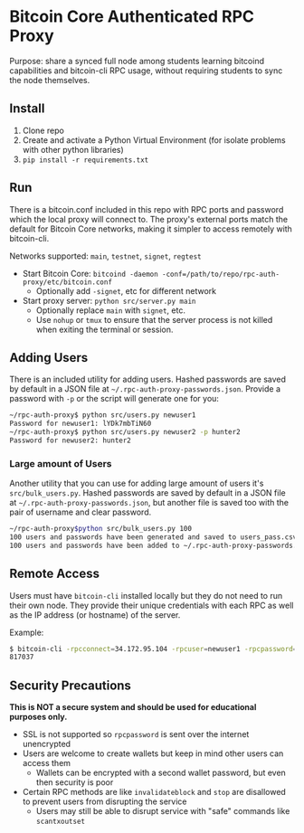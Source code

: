 # Bitcoin Core Authenticated RPC Proxy

Purpose: share a synced full node among students learning bitcoind capabilities
and bitcoin-cli RPC usage, without requiring students to sync the node themselves.

## Install

1. Clone repo
2. Create and activate a Python Virtual Environment (for isolate problems with other python libraries)
3. `pip install -r requirements.txt`

## Run

There is a bitcoin.conf included in this repo with RPC ports and password
which the local proxy will connect to. The proxy's external ports match
the default for Bitcoin Core networks, making it simpler to access remotely
with bitcoin-cli.

Networks supported: `main`, `testnet`, `signet`, `regtest`

- Start Bitcoin Core: `bitcoind -daemon -conf=/path/to/repo/rpc-auth-proxy/etc/bitcoin.conf`
  - Optionally add `-signet`, etc for different network
- Start proxy server: `python src/server.py main`
  - Optionally replace `main` with `signet`, etc.
  - Use `nohup` or `tmux` to ensure that the server process is not killed when exiting the terminal or session.

## Adding Users

There is an included utility for adding users. Hashed passwords are saved by
default in a JSON file at `~/.rpc-auth-proxy-passwords.json`. Provide a password
with `-p` or the script will generate one for you:

```sh
~/rpc-auth-proxy$ python src/users.py newuser1
Password for newuser1: lYDk7mbTiN60
~/rpc-auth-proxy$ python src/users.py newuser2 -p hunter2
Password for newuser2: hunter2
```
### Large amount of Users ###
Another utility that you can use for adding large amount of users it's `src/bulk_users.py`. Hashed passwords are saved by
default in a JSON file at `~/.rpc-auth-proxy-passwords.json`, but another file is saved too with the pair of username and clear password.

```sh
~/rpc-auth-proxy$python src/bulk_users.py 100
100 users and passwords have been generated and saved to users_pass.csv.
100 users and passwords have been added to ~/.rpc-auth-proxy-passwords.json.
```

## Remote Access

Users must have `bitcoin-cli` installed locally but they do not need to run their
own node. They provide their unique credentials with each RPC as well as the
IP address (or hostname) of the server.

Example:

```sh
$ bitcoin-cli -rpcconnect=34.172.95.104 -rpcuser=newuser1 -rpcpassword=lYDk7mbTiN60 getblockcount
817037
```

## Security Precautions

**This is NOT a secure system and should be used for educational purposes only.**

- SSL is not supported so `rpcpassword` is sent over the internet unencrypted
- Users are welcome to create wallets but keep in mind other users can access them
  - Wallets can be encrypted with a second wallet password, but even then security is poor
- Certain RPC methods are like `invalidateblock` and `stop` are disallowed to prevent users from disrupting the service
  - Users may still be able to disrupt service with "safe" commands like `scantxoutset`



